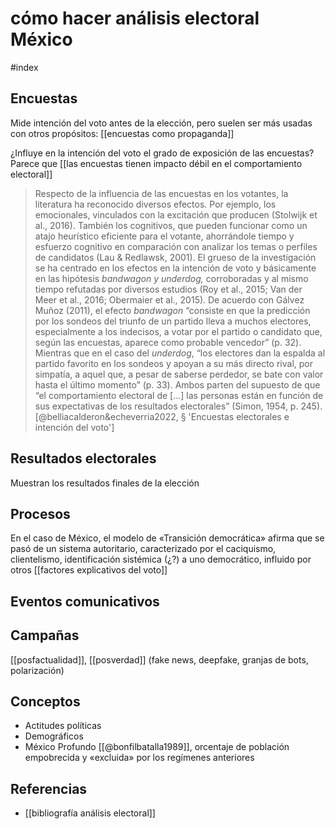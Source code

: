 # cómo hacer análisis electoral México
#index 

## Encuestas

Mide intención del voto antes de la elección, pero suelen ser más usadas con otros propósitos: [[encuestas como propaganda]]

¿Influye en la intención del voto el grado de exposición de las encuestas? Parece que [[las encuestas tienen impacto débil en el comportamiento electoral]]

>Respecto de la influencia de las encuestas en los votantes, la literatura ha reconocido diversos efectos. Por ejemplo, los emocionales, vinculados con la excitación que producen (Stolwijk et al., 2016). También los cognitivos, que pueden funcionar como un atajo heurístico eficiente para el votante, ahorrándole tiempo y esfuerzo cognitivo en comparación con analizar los temas o perfiles de candidatos (Lau & Redlawsk, 2001). El grueso de la investigación se ha centrado en los efectos en la intención de voto y básicamente en las hipótesis _bandwagon y underdog,_ corroboradas y al mismo tiempo refutadas por diversos estudios (Roy et al., 2015; Van der Meer et al., 2016; Obermaier et al., 2015). De acuerdo con Gálvez Muñoz (2011), el efecto _bandwagon_ “consiste en que la predicción por los sondeos del triunfo de un partido lleva a muchos electores, especialmente a los indecisos, a votar por el partido o candidato que, según las encuestas, aparece como probable vencedor” (p. 32). Mientras que en el caso del _underdog_, “los electores dan la espalda al partido favorito en los sondeos y apoyan a su más directo rival, por simpatía, a aquel que, a pesar de saberse perdedor, se bate con valor hasta el último momento” (p. 33). Ambos parten del supuesto de que “el comportamiento electoral de […] las personas están en función de sus expectativas de los resultados electorales” (Simon, 1954, p. 245). [@belliacalderon&echeverria2022, § 'Encuestas electorales e intención del voto']

## Resultados electorales

Muestran los resultados finales de la elección

## Procesos

En el caso de México, el modelo de «Transición democrática» afirma que se pasó de un sistema autoritario, caracterizado por el caciquismo, clientelismo, identificación sistémica (¿?) a uno democrático, influido por otros [[factores explicativos del voto]]

## Eventos comunicativos

## Campañas

[[posfactualidad]], [[posverdad]] (fake news, deepfake, granjas de bots, polarización)

## Conceptos

- Actitudes políticas 
- Demográficos
- México Profundo [[@bonfilbatalla1989]], orcentaje de población empobrecida y «excluida» por los regímenes anteriores

## Referencias

- [[bibliografía análisis electoral]]

